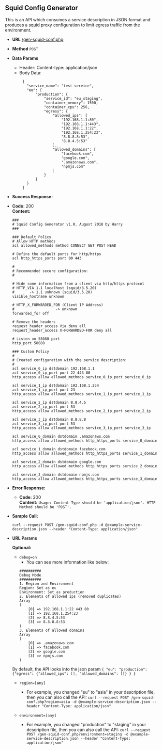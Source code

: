 **Squid Config Generator**
--------------------------

This is an API which consumes a ​service description in JSON format and produces a ​squid proxy configuration to limit egress traffic from the environment.

*   **URL** [/gen-squid-conf.php](/gen-squid-conf.php)

*   **Method** `POST`

*   **Data Params**

    *   Header: Content-type: application/json
    *   Body Data:
~~~
        {
          "service_name": "test-service",
          "eu": {
              "production": {
                  "service_id": "eu_staging",
                  "container_memory": 1500,
                  "container_cpu": 256,
                  "egress": {
                      "allowed_ips": [
                          "192.168.1.1:80",
                          "192.168.1.1:443",
                          "192.168.1.1:22",
                          "192.168.1.254:23",
                          "8.8.8.8:53",
                          "8.8.4.5:53"
                      ],
                      "allowed_domains": [
                          "facebook.com",
                          "google.com",
                          ".amazonaws.com",
                          "npmjs.com"
                      ]
                  }
              }
          }
        }
~~~

*   **Success Response:**

  *   **Code:** 200  
      **Content:**
      ~~~
      ###
      # Squid Config Generator v1.0, August 2018 by Harry
      ###

      ### Default Policy
      # Allow HTTP methods
      acl allowed_methods method CONNECT GET POST HEAD

      # Define the default ports for http/https
      acl http_https_ports port 80 443

      #
      # Recommended secure configuration:
      #

      # Hide some information from a client via http/https protocol
      # HTTP_VIA 1.1 localhost (squid/3.5.20)
      #       -> 1.1 unknown (squid/3.5.20)
      visible_hostname unknown

      # HTTP_X_FORWARDED_FOR (Client IP Address)
      #                   -> unknown
      forwarded_for off

      # Remove the headers
      request_header_access Via deny all
      request_header_access X-FORWARDED-FOR deny all

      # Listen on 58080 port
      http_port 58080

      ### Custom Policy
      #
      # Created configuration with the service description:
      #
      acl service_0_ip dstdomain 192.168.1.1
      acl service_0_ip_port port 22 443 80
      http_access allow allowed_methods service_0_ip_port service_0_ip

      acl service_1_ip dstdomain 192.168.1.254
      acl service_1_ip_port port 23
      http_access allow allowed_methods service_1_ip_port service_1_ip

      acl service_2_ip dstdomain 8.8.4.5
      acl service_2_ip_port port 53
      http_access allow allowed_methods service_2_ip_port service_2_ip

      acl service_3_ip dstdomain 8.8.8.8
      acl service_3_ip_port port 53
      http_access allow allowed_methods service_3_ip_port service_3_ip

      acl service_0_domain dstdomain .amazonaws.com
      http_access allow allowed_methods http_https_ports service_0_domain

      acl service_1_domain dstdomain facebook.com
      http_access allow allowed_methods http_https_ports service_1_domain

      acl service_2_domain dstdomain google.com
      http_access allow allowed_methods http_https_ports service_2_domain

      acl service_3_domain dstdomain npmjs.com
      http_access allow allowed_methods http_https_ports service_3_domain
      ~~~


*   **Error Response:**
    *   **Code:** 200  
        **Content:** `Usage: Content-Type should be 'application/json'. HTTP Method should be 'POST'.`


*   **Sample Call:**

    `curl --request POST /gen-squid-conf.php -d @example-service-description.json --header "Content-Type: application/json"`


*   **URL Params**

    **Optional:**

    *   `debug=on`
        *   You can see more information like below:
          ~~~
          ##########
          Debug Mode
          ##########
          1. Region and Environment
          Region: Set as eu
          Environment: Set as production
          2. Elements of allowed ips (removed duplicates)
          Array
          (
              [0] => 192.168.1.1:22 443 80
              [1] => 192.168.1.254:23
              [2] => 8.8.4.5:53
              [3] => 8.8.8.8:53
          )
          3. Elements of allowed domains
          Array
          (
              [0] => .amazonaws.com
              [1] => facebook.com
              [2] => google.com
              [3] => npmjs.com
          )
          ~~~

    By default, the API looks into the json param `{ "eu": "production": {"egress": {"allowed_ips": [], "allowed_domains": []} } }`

    *   `region=[any]`

        *   For example, you changed "eu" to "asia" in your description file, then you can also call the API: `curl --request POST /gen-squid-conf.php?region=asia -d @example-service-description.json --header "Content-Type: application/json"`
    *   `environment=[any]`

        *   For example, you changed "production" to "staging" in your description file, then you can also call the API: `curl --request POST /gen-squid-conf.php?environment=staging -d @example-service-description.json --header "Content-Type: application/json"`

